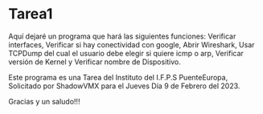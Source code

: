 # Tarea1
Aquí dejaré un programa que hará las siguientes funciones: 
Verificar interfaces, 
Verificar si hay conectividad con google, 
Abrir Wireshark,
Usar TCPDump del cual el usuario debe elegir si quiere icmp o arp,
Verificar versión de Kernel y 
Verificar nombre de Dispositivo.

Este programa es una Tarea del Instituto del I.F.P.S PuenteEuropa, Solicitado por ShadowVMX para el Jueves Día 9 de Febrero del 2023.

Gracias y un saludo!!!
